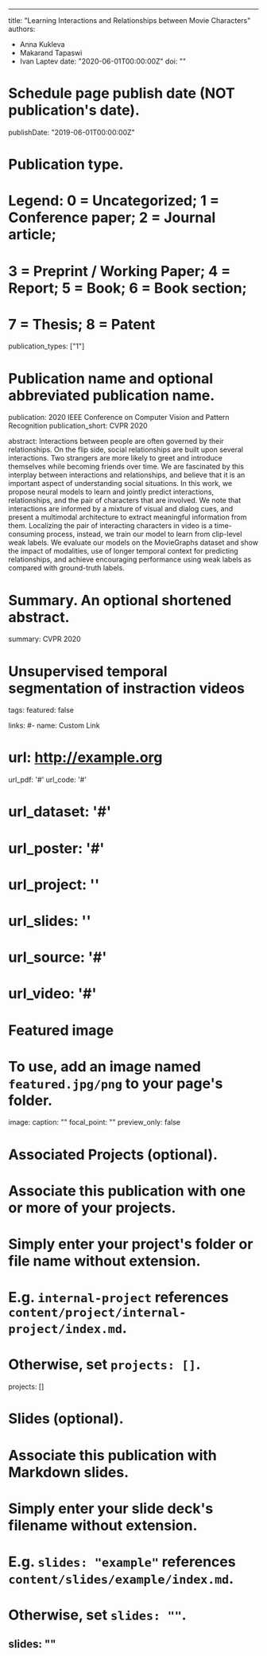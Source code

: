  ---
title: "Learning Interactions and Relationships between Movie Characters"
authors:
- Anna Kukleva
- Makarand Tapaswi
- Ivan Laptev
date: "2020-06-01T00:00:00Z"
doi: ""

# Schedule page publish date (NOT publication's date).
publishDate: "2019-06-01T00:00:00Z"

# Publication type.
# Legend: 0 = Uncategorized; 1 = Conference paper; 2 = Journal article;
# 3 = Preprint / Working Paper; 4 = Report; 5 = Book; 6 = Book section;
# 7 = Thesis; 8 = Patent
publication_types: ["1"]

# Publication name and optional abbreviated publication name.
publication: 2020 IEEE Conference on Computer Vision and Pattern Recognition
publication_short: CVPR 2020

abstract: Interactions between people are often governed by their relationships. On the flip side, social relationships are built upon several interactions. Two strangers are more likely to greet and introduce themselves while becoming friends over time. We are fascinated by this interplay between interactions and relationships, and believe that it is an important aspect of understanding social situations. In this work, we propose neural models to learn and jointly predict interactions, relationships, and the pair of characters that are involved. We note that interactions are informed by a mixture of visual and dialog cues, and present a multimodal architecture to extract meaningful information from them. Localizing the pair of interacting characters in video is a time-consuming process, instead, we train our model to learn from clip-level weak labels. We evaluate our models on the MovieGraphs dataset and show the impact of modalities, use of longer temporal context for predicting relationships, and achieve encouraging performance using weak labels as compared with ground-truth labels.

# Summary. An optional shortened abstract.
summary: CVPR 2020
# Unsupervised temporal segmentation of instraction videos
tags:
featured: false

links:
#- name: Custom Link
#  url: http://example.org
url_pdf: '#'
url_code: '#'
# url_dataset: '#'
# url_poster: '#'
# url_project: ''
# url_slides: ''
# url_source: '#'
# url_video: '#'

# Featured image
# To use, add an image named `featured.jpg/png` to your page's folder. 
image:
  caption: ""
  focal_point: ""
  preview_only: false

# Associated Projects (optional).
#   Associate this publication with one or more of your projects.
#   Simply enter your project's folder or file name without extension.
#   E.g. `internal-project` references `content/project/internal-project/index.md`.
#   Otherwise, set `projects: []`.
projects: []

# Slides (optional).
#   Associate this publication with Markdown slides.
#   Simply enter your slide deck's filename without extension.
#   E.g. `slides: "example"` references `content/slides/example/index.md`.
#   Otherwise, set `slides: ""`.
slides: ""
---


